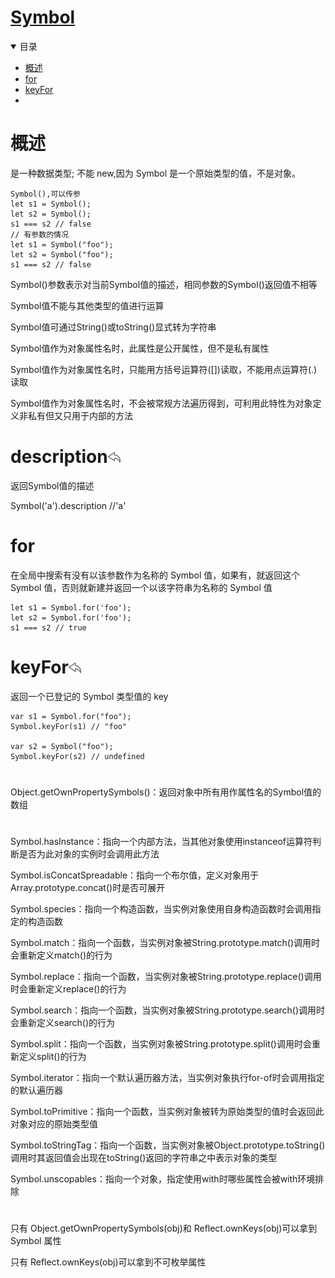 # [Symbol](https://developer.mozilla.org/zh-CN/docs/Web/JavaScript/Reference/Global_Objects/Symbol)

<a name="TOP"></a>

<details open>
  <summary>
    目录
  </summary>

  * <a href="#概述">概述</a>
  * <a href="#for">for</a>
  * <a href="#keyFor">keyFor</a>
  * <a href="#"></a>
</details>

# <a name="概述">概述</a>

是一种数据类型; 不能 new,因为 Symbol 是一个原始类型的值，不是对象。

>
    Symbol(),可以传参
    let s1 = Symbol();
    let s2 = Symbol();
    s1 === s2 // false
    // 有参数的情况
    let s1 = Symbol("foo");
    let s2 = Symbol("foo");
    s1 === s2 // false

Symbol()参数表示对当前Symbol值的描述，相同参数的Symbol()返回值不相等

Symbol值不能与其他类型的值进行运算

Symbol值可通过String()或toString()显式转为字符串

Symbol值作为对象属性名时，此属性是公开属性，但不是私有属性

Symbol值作为对象属性名时，只能用方括号运算符([])读取，不能用点运算符(.)读取

Symbol值作为对象属性名时，不会被常规方法遍历得到，可利用此特性为对象定义非私有但又只用于内部的方法

# <a name="description">description</a><a href="#TOP"><img src="./img/backward.png" width="20px" /></a>

返回Symbol值的描述


Symbol('a').description //'a'

# <a name="for">for</a>
在全局中搜索有没有以该参数作为名称的 Symbol 值，如果有，就返回这个 Symbol 值，否则就新建并返回一个以该字符串为名称的 Symbol 值
>
    let s1 = Symbol.for('foo');
    let s2 = Symbol.for('foo');
    s1 === s2 // true

# <a name="keyFor">keyFor</a><a href="#TOP"><img src="./img/backward.png" width="20px" /></a>

返回一个已登记的 Symbol 类型值的 key
>
    var s1 = Symbol.for("foo");
    Symbol.keyFor(s1) // "foo"

    var s2 = Symbol("foo");
    Symbol.keyFor(s2) // undefined

# <a name=""></a>
Object.getOwnPropertySymbols()：返回对象中所有用作属性名的Symbol值的数组


# <a name=""></a>

Symbol.hasInstance：指向一个内部方法，当其他对象使用instanceof运算符判断是否为此对象的实例时会调用此方法

Symbol.isConcatSpreadable：指向一个布尔值，定义对象用于Array.prototype.concat()时是否可展开

Symbol.species：指向一个构造函数，当实例对象使用自身构造函数时会调用指定的构造函数

Symbol.match：指向一个函数，当实例对象被String.prototype.match()调用时会重新定义match()的行为

Symbol.replace：指向一个函数，当实例对象被String.prototype.replace()调用时会重新定义replace()的行为

Symbol.search：指向一个函数，当实例对象被String.prototype.search()调用时会重新定义search()的行为

Symbol.split：指向一个函数，当实例对象被String.prototype.split()调用时会重新定义split()的行为

Symbol.iterator：指向一个默认遍历器方法，当实例对象执行for-of时会调用指定的默认遍历器

Symbol.toPrimitive：指向一个函数，当实例对象被转为原始类型的值时会返回此对象对应的原始类型值

Symbol.toStringTag：指向一个函数，当实例对象被Object.prototype.toString()调用时其返回值会出现在toString()返回的字符串之中表示对象的类型

Symbol.unscopables：指向一个对象，指定使用with时哪些属性会被with环境排除

# <a name=""></a>

只有 Object.getOwnPropertySymbols(obj)和 Reflect.ownKeys(obj)可以拿到 Symbol 属性 

只有 Reflect.ownKeys(obj)可以拿到不可枚举属性
